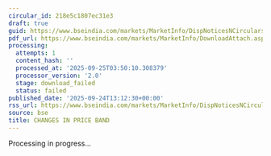 ```yaml
---
circular_id: 218e5c1807ec31e3
draft: true
guid: https://www.bseindia.com/markets/MarketInfo/DispNoticesNCirculars.aspx?Noticeid={AFDF295E-E15E-4F86-9C11-04FD9E2B1F20}&noticeno=20250924-44&dt=09/24/2025&icount=44&totcount=75&flag=0
pdf_url: https://www.bseindia.com/markets/MarketInfo/DownloadAttach.aspx?id=20250924-44&attachedId=
processing:
  attempts: 1
  content_hash: ''
  processed_at: '2025-09-25T03:50:10.308379'
  processor_version: '2.0'
  stage: download_failed
  status: failed
published_date: '2025-09-24T13:12:30+00:00'
rss_url: https://www.bseindia.com/markets/MarketInfo/DispNoticesNCirculars.aspx?Noticeid={AFDF295E-E15E-4F86-9C11-04FD9E2B1F20}&noticeno=20250924-44&dt=09/24/2025&icount=44&totcount=75&flag=0
source: bse
title: CHANGES IN PRICE BAND
---
```


Processing in progress...